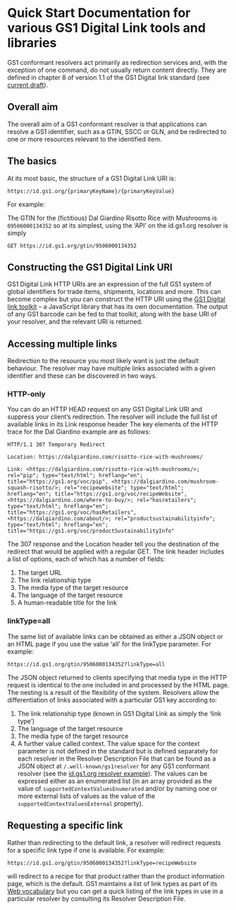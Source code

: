 # Quick Start Documentation for various GS1 Digital Link tools and libraries

GS1 conformant resolvers act primarily as redirection services and, with the exception of one command, do not usually return content directly. They are defined in chapter 8 of version 1.1 of the GS1 Digital link standard (see [current draft](https://www.gs1.org/sites/default/files/docs/gsmp/gs1_digital_link_1.1_comrev_version_786.pdf)).
## Overall aim
The overall aim of a GS1 conformant resolver is that applications can resolve a GS1 identifier, such as a GTIN, SSCC or GLN, and be redirected to one or more resources relevant to the identified item.
## The basics
At its most basic, the structure of a GS1 Digital Link URI is:

`https://id.gs1.org/{primaryKeyName}/{primaryKeyValue}`

For example:

The GTIN for the (fictitious) Dal Giardino Risotto Rice with Mushrooms is `09506000134352` so at its simplest, using the ‘API’ on the id.gs1.org resolver is simply

`GET https://id.gs1.org/gtin/9506000134352`
## Constructing the GS1 Digital Link URI
GS1 Digital Link HTTP URIs are an expression of the full GS1 system of global identifiers for trade items, shipments, locations and more. This can become complex but you can construct the HTTP URI using the [GS1 Digital link toolkit](https://github.com/gs1/GS1DigitalLinkToolkit.js) – a JavaScript library that has its own documentation. The output of any GS1 barcode can be fed to that toolkit, along with the base URI of your resolver, and the relevant URI is returned. 
## Accessing multiple links
Redirection to the resource you most likely want is just the default behaviour. The resolver may have multiple links associated with a given identifier and these can be discovered in two ways.
### HTTP-only
You can do an HTTP HEAD request on any GS1 Digital Link URI and suppress your client’s redirection. The resolver will include the full list of available links in its Link response header
The key elements of the HTTP trace for the Dal Giardino example are as follows:

`HTTP/1.1 307 Temporary Redirect`

`Location: https://dalgiardino.com/risotto-rice-with-mushrooms/`

`Link: <https://dalgiardino.com/risotto-rice-with-mushrooms/>; rel="pip"; type="text/html"; hreflang="en"; title="https://gs1.org/voc/pip", <https://dalgiardino.com/mushroom-squash-risotto/>; rel="recipewebsite"; type="text/html"; hreflang="en"; title="https://gs1.org/voc/recipeWebsite", <https://dalgiardino.com/where-to-buy/>; rel="hasretailers"; type="text/html"; hreflang="en"; title="https://gs1.org/voc/hasRetailers", <https://dalgiardino.com/about/>; rel="productsustainabilityinfo"; type="text/html"; hreflang="en"; title="https://gs1.org/voc/productSustainabilityInfo"`

The 307 response and the Location header tell you the destination of the redirect that would be applied with a regular GET. The link header includes a list of options, each of which has a number of fields:
1.	The target URL
2.	The link relationship type
3.	The media type of the target resource
4.	The language of the target resource
5.	A human-readable title for the link
### linkType=all
The same list of available links can be obtained as either a JSON object or an HTML page if you use the value ‘all’ for the linkType parameter. For example:

`https://id.gs1.org/gtin/9506000134352?linkType=all`

The JSON object returned to clients specifying that media type in the HTTP request is identical to the one included in and processed by the HTML page.
The nesting is a result of the flexibility of the system. Resolvers allow the differentiation of links associated with a particular GS1 key according to:
1. The link relationship type (known in GS1 Digital Link as simply the ‘link type’)
2. The language of the target resource
3. 	The media type of the target resource
4.	A further value called context.
The value space for the context parameter is not defined in the standard but is defined separately for each resolver in the Resolver Description File that can be found as a JSON object at `/.well-known/gs1resolver` for any GS1 conformant resolver (see the [id.gs1.org resolver example](https://id.gs1.org/.well-known/gs1resolver)). The values can be expressed either as an enumerated list (in an array provided as the value of `supportedContextValuesEnumerated` and/or by naming one or more external lists of values as the value of the `supportedContextValuesExternal` property).
## Requesting a specific link
Rather than redirecting to the default link, a resolver will redirect requests for a specific link type if one is available. For example:

`https://id.gs1.org/gtin/9506000134352?linkType=recipeWebsite`

will redirect to a recipe for that product rather than the product information page, which is the default. 
GS1 maintains a list of link types as part of its [Web vocabulary](https://mh1.eu/voc/?show=linktypes) but you can get a quick listing of the link types in use in a particular resolver by consulting its Resolver Description File.

